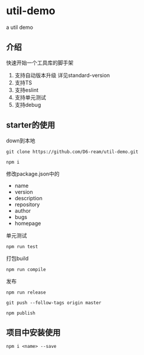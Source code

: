 # util-demo
a util demo

## 介绍
快速开始一个工具库的脚手架

1. 支持自动版本升级 详见standard-version
2. 支持TS
3. 支持eslint
4. 支持单元测试
5. 支持debug

## starter的使用
down到本地
```
git clone https://github.com/D6-ream/util-demo.git

npm i
```

修改package.json中的
- name
- version
- description
- repository
- author
- bugs
- homepage

单元测试
```
npm run test
```

打包build
```
npm run compile
```

发布
```
npm run release

git push --follow-tags origin master

npm publish
```

## 项目中安装使用
`npm i <name> --save`


